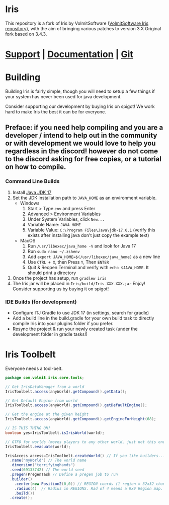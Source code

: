 # Iris

This repository is a fork of Iris by VolmitSoftware ([VolmitSoftware Iris repository](https://github.com/VolmitSoftware/Iris)), with the aim of bringing various patches to version 3.X
Original fork based on 3.4.3.

# [Support](https://discord.gg/3xxPTpT) **|** [Documentation](https://docs.volmit.com/iris/) **|** [Git](https://github.com/IrisDimensions)

# Building

Building Iris is fairly simple, though you will need to setup a few things if your system has never been used for java
development.

Consider supporting our development by buying Iris on spigot! We work hard to make Iris the best it can be for everyone.

## Preface: if you need help compiling and you are a developer / intend to help out in the community or with development we would love to help you regardless in the discord! however do not come to the discord asking for free copies, or a tutorial on how to compile.

### Command Line Builds

1. Install [Java JDK 17](https://www.oracle.com/java/technologies/javase/jdk17-archive-downloads.html)
2. Set the JDK installation path to `JAVA_HOME` as an environment variable.
    * Windows
        1. Start > Type `env` and press Enter
        2. Advanced > Environment Variables
        3. Under System Variables, click `New...`
        4. Variable Name: `JAVA_HOME`
        5. Variable Value: `C:\Program Files\Java\jdk-17.0.1` (verify this exists after installing java don't just copy
           the example text)
    * MacOS
        1. Run `/usr/libexec/java_home -V` and look for Java 17
        2. Run `sudo nano ~/.zshenv`
        3. Add `export JAVA_HOME=$(/usr/libexec/java_home)` as a new line
        4. Use `CTRL + X`, then Press `Y`, Then `ENTER`
        5. Quit & Reopen Terminal and verify with `echo $JAVA_HOME`. It should print a directory
3. Once the project has setup, run `gradlew iris`
4. The Iris jar will be placed in `Iris/build/Iris-XXX-XXX.jar` Enjoy! Consider supporting us by buying it on spigot!

### IDE Builds (for development)

* Configure ITJ Gradle to use JDK 17 (in settings, search for gradle)
* Add a build line in the build.gradle for your own build task to directly compile Iris into your plugins folder if you
  prefer.
* Resync the project & run your newly created task (under the development folder in gradle tasks!)

# Iris Toolbelt

Everyone needs a tool-belt.

```java
package com.volmit.iris.core.tools;

// Get IrisDataManager from a world
IrisToolbelt.access(anyWorld).getCompound().getData();

// Get Default Engine from world
IrisToolbelt.access(anyWorld).getCompound().getDefaultEngine();

// Get the engine at the given height
IrisToolbelt.access(anyWorld).getCompound().getEngineForHeight(68);

// IS THIS THING ON?
boolean yes=IrisToolbelt.isIrisWorld(world);

// GTFO for worlds (moves players to any other world, just not this one)
IrisToolbelt.evacuate(world);

IrisAccess access=IrisToolbelt.createWorld() // If you like builders...
  .name("myWorld") // The world name
  .dimension("terrifyinghands")
  .seed(69133742) // The world seed
  .pregen(PregenTask // Define a pregen job to run
  .builder()
    .center(new Position2(0,0)) // REGION coords (1 region = 32x32 chunks)
    .radius(4)  // Radius in REGIONS. Rad of 4 means a 9x9 Region map.
    .build())
  .create();
```
